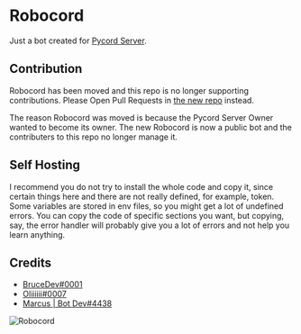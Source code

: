 # Robocord

<!-- Robocord is a bot created for the community of the Pycord Server. -->
Just a bot created for [Pycord Server](https://discord.gg/pycord).

## Contribution

<!-- This repository is open for pull requests. But it might take long for us to review it. If the pull request adds
something good, we might add it 👍.

New to github? you can look at [this](https://github.com/firstcontributions/first-contributions) and learn how to
contribute.

When creating the pull request, please make sure to specify the following in the PR description.

- A brief description on what this is for.
- Does it add anything new.
  - If so, what is it.
- Were the changes tested.

Also make sure to create a new branch and commit your changes to that instead. -->

Robocord has been moved and this repo is no longer supporting contributions. Please Open Pull Requests in [the new repo](https://github.com/Pycord-Development/Robocord) instead.

The reason Robocord was moved is because the Pycord Server Owner wanted to become its owner. The new Robocord is now a public bot and the contributers to this repo no longer manage it.

## Self Hosting

I recommend you do not try to install the whole code and copy it, since certain things here and there
are not really defined, for example, token. Some variables are stored in env files, so you might get a lot of
undefined errors. You can copy the code of specific sections you want, but copying, say, the error handler will
probably give you a lot of errors and not help you learn anything.
<!-- might wanna change in the future idk -->

## Credits

- [BruceDev#0001](https://discord.com/users/571638000661037056)
- [Oliiiiii#0007](https://discord.com/users/761932885565374474)
- [Marcus | Bot Dev#4438](https://discord.com/users/754557382708822137)

![Robocord](https://user-images.githubusercontent.com/86602706/132475732-a2e0cb82-ff20-4c2e-ad38-50f33a5c8ac9.png)
